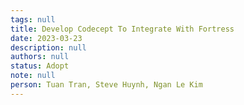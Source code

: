 ```yaml
---
tags: null
title: Develop Codecept To Integrate With Fortress
date: 2023-03-23
description: null
authors: null
status: Adopt
note: null
person: Tuan Tran, Steve Huynh, Ngan Le Kim
---
```


